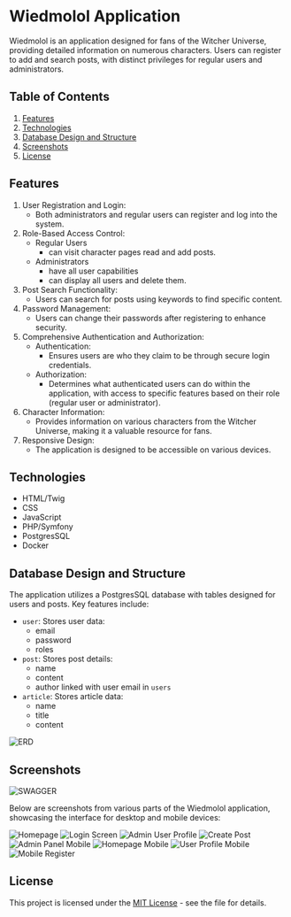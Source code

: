 # Wiedmolol Application

Wiedmolol is an application designed for fans of the Witcher Universe, providing detailed information on numerous
characters. Users can register to add and search posts, with distinct privileges for regular users and administrators.

## Table of Contents

1. [Features](#features)
2. [Technologies](#technologies)
3. [Database Design and Structure](#database-design-and-structure)
4. [Screenshots](#screenshots)
5. [License](#license)


## Features

1. User Registration and Login:
    - Both administrators and regular users can register and log into the system.
2. Role-Based Access Control:
    - Regular Users
        - can visit character pages read and add posts.
    - Administrators
        - have all user capabilities
        - can display all users and delete them.
3. Post Search Functionality:
    - Users can search for posts using keywords to find specific content.
4. Password Management:
    - Users can change their passwords after registering to enhance security.
5. Comprehensive Authentication and Authorization:
    - Authentication:
        - Ensures users are who they claim to be through secure login credentials.
    - Authorization:
        - Determines what authenticated users can do within the application, with access to specific features based on
          their role (regular user or administrator).
6. Character Information:
    - Provides information on various characters from the Witcher Universe, making it a valuable resource for fans.
7. Responsive Design:
    - The application is designed to be accessible on various devices.

## Technologies

- HTML/Twig
- CSS
- JavaScript
- PHP/Symfony
- PostgresSQL
- Docker

## Database Design and Structure

The application utilizes a PostgresSQL database with tables designed for users and posts. Key features include:

- `user`: Stores user data:
    - email
    - password
    - roles
- `post`: Stores post details:
    - name
    - content
    - author linked with user email in `users`
- `article`: Stores article data:
    - name
    - title
    - content

![ERD](screenshots/wiedmolol_erd.png)


## Screenshots

![SWAGGER](screenshots/swagger.png "SWAGGER")

Below are screenshots from various parts of the Wiedmolol application, showcasing the interface for desktop and mobile
devices:

![Homepage](screenshots/homepage.png "Homepage")
![Login Screen](screenshots/login.png "Login Screen")
![Admin User Profile](screenshots/profile-admin.png "Admin User Profile")
![Create Post](screenshots/create.png "Create Post ")
![Admin Panel Mobile](screenshots/mobile-admin-panel.png "Admin Panel Mobile")
![Homepage Mobile](screenshots/mobile-homepage.png "Homepage Mobile")
![User Profile Mobile](screenshots/mobile-profile.png "User Profile Mobile")
![Mobile Register](screenshots/mobile-register.png "Mobile register")

## License

This project is licensed under the [MIT License](LICENSE.md) - see the file for details.